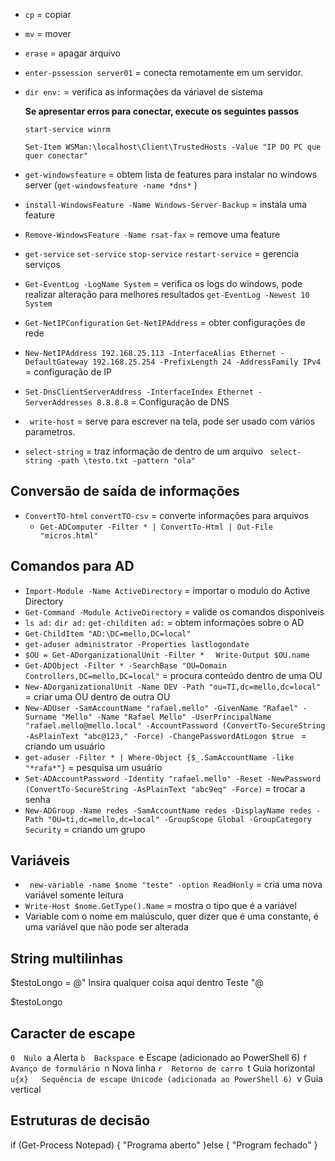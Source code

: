 * ``` cp ```  = copiar
* ``` mv ```  = mover
* ``` erase ``` = apagar arquivo
* ``` enter-pssession server01 ```  = conecta remotamente em um servidor.
* ``` dir env: ``` = verifica as informações da váriavel de sistema
  
  **Se apresentar erros para conectar, execute os seguintes passos**

  ``` start-service winrm ``` 

  ``` Set-Item WSMan:\localhost\Client\TrustedHosts -Value "IP DO PC que quer conectar" ``` 

* ``` get-windowsfeature ```  = obtem lista de features para instalar no windows server (``` get-windowsfeature -name *dns* ``` )
* ``` install-WindowsFeature -Name Windows-Server-Backup ``` = instala uma feature
* ``` Remove-WindowsFeature -Name rsat-fax ```  = remove uma feature
* ``` get-service ```  ``` set-service ```  ``` stop-service ``` ``` restart-service ```  = gerencia serviços
* ``` Get-EventLog -LogName System ```  = verifica os logs do windows, pode realizar alteração para melhores resultados ``` get-EventLog -Newest 10 System ``` 
* ``` Get-NetIPConfiguration ```  ``` Get-NetIPAddress ``` = obter configurações de rede
* ``` New-NetIPAddress 192.168.25.113 -InterfaceAlias Ethernet -DefaultGateway 192.168.25.254 -PrefixLength 24 -AddressFamily IPv4 ```  = configuração de IP
* ``` Set-DnsClientServerAddress -InterfaceIndex Ethernet -ServerAddresses 8.8.8.8 ```  = Configuração de DNS
* ``` write-host``` = serve para escrever na tela, pode ser usado com vários parametros.
* ``` select-string ```  = traz informação de dentro de um arquivo ``` select-string -path \testo.txt -pattern "ola"``` 

## Conversão de saída de informações

* ``` ConvertTO-html ```  ``` convertTO-csv ```  = converte informações para arquivos 
  * ``` Get-ADComputer -Filter * | ConvertTo-Html | Out-File "micros.html" ``` 
## Comandos para AD

* ``` Import-Module -Name ActiveDirectory ``` = importar o modulo do Active Directory
* ``` Get-Command -Module ActiveDirectory ``` = valide os comandos disponiveis 
* ``` ls ad: ``` ``` dir ad: ``` ``` get-childiten ad: ```  = obtem informações sobre o AD
* ``` Get-ChildItem "AD:\DC=mello,DC=local" ``` 
* ``` get-aduser administrator -Properties lastlogondate ```
* ``` $OU = Get-ADorganizationalUnit -Filter *   ```  ``` Write-Output $OU.name  ``` 
* ``` Get-ADObject -Filter * -SearchBase "OU=Domain Controllers,DC=mello,DC=local" ``` = procura conteúdo dentro de uma OU
* ``` New-ADorganizationalUnit -Name DEV -Path "ou=TI,dc=mello,dc=local" ``` = criar uma OU dentro de outra OU
* ``` New-ADUser -SamAccountName "rafael.mello" -GivenName "Rafael" -Surname "Mello" -Name "Rafael Mello" -UserPrincipalName "rafael.mello@mello.local" -AccountPassword (ConvertTo-SecureString -AsPlainText "abc@123," -Force) -ChangePasswordAtLogon $true  ``` = criando um usuário
* ``` get-aduser -Filter * | Where-Object {$_.SamAccountName -like "*rafa*"} ```  = pesquisa um usuário
* ``` Set-ADAccountPassword -Identity "rafael.mello" -Reset -NewPassword (ConvertTo-SecureString -AsPlainText "abc9eq" -Force) ```  = trocar a senha
* ``` New-ADGroup -Name redes -SamAccountName redes -DisplayName redes -Path "OU=ti,dc=mello,dc=local" -GroupScope Global -GroupCategory Security ```  = criando um grupo

## Variáveis

* ``` new-variable -name $nome "teste" -option ReadHonly```  = cria uma nova variável somente leitura
* ``` Write-Host $nome.GetType().Name ```  = mostra o tipo que é a variável
* Variable com o nome em maiúsculo, quer dizer que é uma constante, é uma variável que não pode ser alterada

## String multilinhas

$testoLongo = @"
Insira qualquer coisa aqui dentro
Teste
"@

$testoLongo 

## Caracter de escape

`0	Nulo
`a	Alerta
`b	Backspace
`e	Escape (adicionado ao PowerShell 6)
`f	Avanço de formulário
`n	Nova linha
`r	Retorno de carro
`t	Guia horizontal
`u{x}	Sequência de escape Unicode (adicionada ao PowerShell 6)
`v	Guia vertical

## Estruturas de decisão

if (Get-Process Notepad) {
    "Programa aberto"
}else {
    "Program fechado"
}